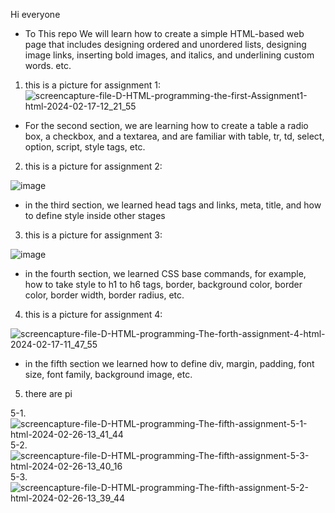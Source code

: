 Hi everyone
* To This repo We will learn how to create a simple HTML-based web page that includes designing ordered and unordered lists, designing image links, inserting bold images, and italics, and underlining custom words. etc.
1. this is a picture for assignment 1:
![screencapture-file-D-HTML-programming-the-first-Assignment1-html-2024-02-17-12_21_55](https://github.com/mori-cyber/HTML-AND-CSS/assets/65276280/43fd8e1d-9672-4aba-848c-821d8f36bcb9)


* For the second section, we are learning how to create a table a radio box, a checkbox, and a textarea, and are familiar with table, tr, td, select, option, script, style tags, etc.
2. this is a picture for assignment 2:
  
![image](https://github.com/mori-cyber/HTML-AND-CSS/assets/65276280/bbf50421-a001-4792-b163-ec7114507327)

* in the third section, we learned head tags and links, meta, title, and how to define style inside other stages 
3. this is a picture for  assignment 3:
  
![image](https://github.com/mori-cyber/The-third-HTML-pro/assets/65276280/77f6dbb6-cff4-4634-b681-200dd962679a)

* in the fourth section, we learned CSS base commands, for example, how to take style to h1 to h6 tags, border, background color, border color, border width, border radius, etc.
4. this is a picture for  assignment 4:
  
![screencapture-file-D-HTML-programming-The-forth-assignment-4-html-2024-02-17-11_47_55](https://github.com/mori-cyber/The-third-HTML-pro/assets/65276280/edbdfb4d-f813-43dd-84ed-d8418cb06ad6)

* in the fifth section we learned how to define div, margin, padding, font size, font family, background image, etc.
5. there are pi

  5-1.
![screencapture-file-D-HTML-programming-The-fifth-assignment-5-1-html-2024-02-26-13_41_44](https://github.com/mori-cyber/HTML-AND-CSS/assets/65276280/21a721bf-405c-499a-b5c4-d17620aacb31)
5-2.
  ![screencapture-file-D-HTML-programming-The-fifth-assignment-5-3-html-2024-02-26-13_40_16](https://github.com/mori-cyber/HTML-AND-CSS/assets/65276280/a3e01505-5963-42bb-ad3e-ebf9cd8d6088)
5-3.
  ![screencapture-file-D-HTML-programming-The-fifth-assignment-5-2-html-2024-02-26-13_39_44](https://github.com/mori-cyber/HTML-AND-CSS/assets/65276280/3e448ba5-f3c7-41d2-b069-2fea32328e17)
